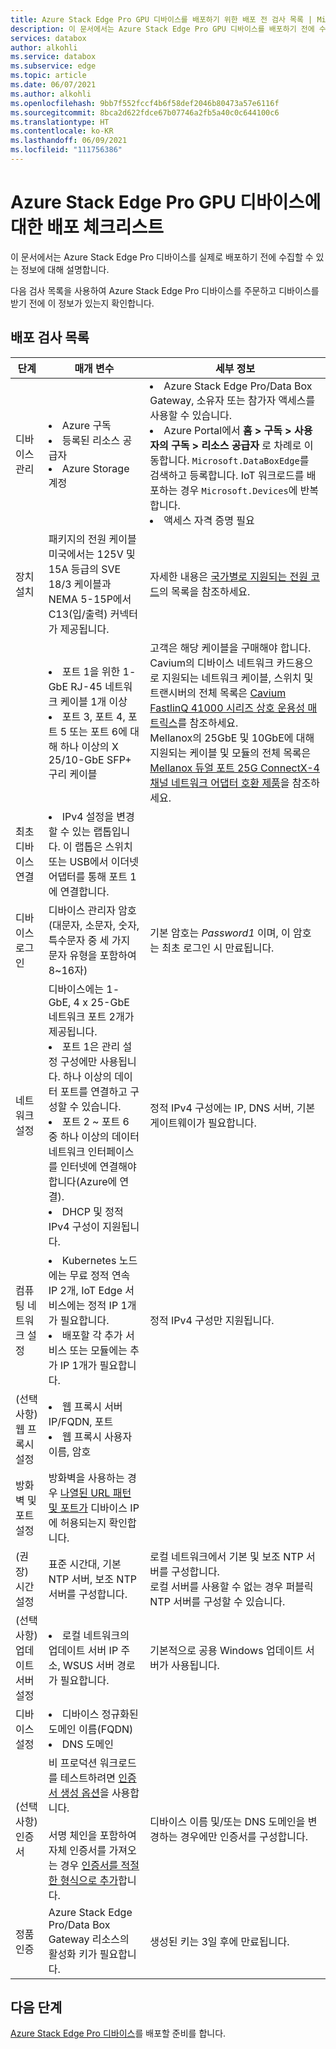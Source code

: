 ```yaml
---
title: Azure Stack Edge Pro GPU 디바이스를 배포하기 위한 배포 전 검사 목록 | Microsoft Docs
description: 이 문서에서는 Azure Stack Edge Pro GPU 디바이스를 배포하기 전에 수집할 수 있는 정보에 대해 설명합니다.
services: databox
author: alkohli
ms.service: databox
ms.subservice: edge
ms.topic: article
ms.date: 06/07/2021
ms.author: alkohli
ms.openlocfilehash: 9bb7f552fccf4b6f58def2046b80473a57e6116f
ms.sourcegitcommit: 8bca2d622fdce67b07746a2fb5a40c0c644100c6
ms.translationtype: HT
ms.contentlocale: ko-KR
ms.lasthandoff: 06/09/2021
ms.locfileid: "111756386"
---
```

# <a name="deployment-checklist-for-your-azure-stack-edge-pro-gpu-device"></a>Azure Stack Edge Pro GPU 디바이스에 대한 배포 체크리스트  

이 문서에서는 Azure Stack Edge Pro 디바이스를 실제로 배포하기 전에 수집할 수 있는 정보에 대해 설명합니다. 

다음 검사 목록을 사용하여 Azure Stack Edge Pro 디바이스를 주문하고 디바이스를 받기 전에 이 정보가 있는지 확인합니다. 

## <a name="deployment-checklist"></a>배포 검사 목록 

| 단계                             | 매개 변수                                                                                                                                                                                                                           | 세부 정보                                                                                                           |
|-----------------------------------|-------------------------------------------------------------------------------------------------------------------------------------------------------------------------------------------------------------------------------------|-------------------------------------------------------------------------------------------------------------------|
| 디바이스 관리               | <li>Azure 구독</li><li>등록된 리소스 공급자</li><li>Azure Storage 계정</li>|<li>Azure Stack Edge Pro/Data Box Gateway, 소유자 또는 참가자 액세스를 사용할 수 있습니다.</li><li>Azure Portal에서 **홈 > 구독 > 사용자의 구독 > 리소스 공급자** 로 차례로 이동합니다. `Microsoft.DataBoxEdge`를 검색하고 등록합니다. IoT 워크로드를 배포하는 경우 `Microsoft.Devices`에 반복합니다.</li><li>액세스 자격 증명 필요</li> |
| 장치 설치               | 패키지의 전원 케이블 <br>미국에서는 125V 및 15A 등급의 SVE 18/3 케이블과 NEMA 5-15P에서 C13(입/출력) 커넥터가 제공됩니다. | 자세한 내용은 [국가별로 지원되는 전원 코드](azure-stack-edge-technical-specifications-power-cords-regional.md)의 목록을 참조하세요.  |
|                                   | <li>포트 1을 위한 1-GbE RJ-45 네트워크 케이블 1개 이상  </li><li> 포트 3, 포트 4, 포트 5 또는 포트 6에 대해 하나 이상의 X 25/10-GbE SFP+ 구리 케이블</li>| 고객은 해당 케이블을 구매해야 합니다.<br>Cavium의 디바이스 네트워크 카드용으로 지원되는 네트워크 케이블, 스위치 및 트랜시버의 전체 목록은 [Cavium FastlinQ 41000 시리즈 상호 운용성 매트릭스](https://www.marvell.com/documents/xalflardzafh32cfvi0z/)를 참조하세요.<br>Mellanox의 25GbE 및 10GbE에 대해 지원되는 케이블 및 모듈의 전체 목록은 [Mellanox 듀얼 포트 25G ConnectX-4 채널 네트워크 어댑터 호환 제품](https://docs.mellanox.com/display/ConnectX4LxFirmwarev14271016/Firmware+Compatible+Products)을 참조하세요.| 
| 최초 디바이스 연결      | <li>IPv4 설정을 변경할 수 있는 랩톱입니다. 이 랩톱은 스위치 또는 USB에서 이더넷 어댑터를 통해 포트 1에 연결합니다.  </li><!--<li> A minimum of 1 GbE switch must be used for the device once the initial setup is complete. The local web UI will not be accessible if the connected switch is not at least 1 Gbe.</li>-->|   |
| 디바이스 로그인                      | 디바이스 관리자 암호(대문자, 소문자, 숫자, 특수문자 중 세 가지 문자 유형을 포함하여 8~16자)                                            | 기본 암호는 *Password1* 이며, 이 암호는 최초 로그인 시 만료됩니다.                                                     |
| 네트워크 설정                  | 디바이스에는 1-GbE, 4 x 25-GbE 네트워크 포트 2개가 제공됩니다. <li>포트 1은 관리 설정 구성에만 사용됩니다. 하나 이상의 데이터 포트를 연결하고 구성할 수 있습니다. </li><li> 포트 2 ~ 포트 6 중 하나 이상의 데이터 네트워크 인터페이스를 인터넷에 연결해야 합니다(Azure에 연결).</li><li> DHCP 및 정적 IPv4 구성이 지원됩니다. | 정적 IPv4 구성에는 IP, DNS 서버, 기본 게이트웨이가 필요합니다.   |
| 컴퓨팅 네트워크 설정     | <li>Kubernetes 노드에는 무료 정적 연속 IP 2개, IoT Edge 서비스에는 정적 IP 1개가 필요합니다.</li><li>배포할 각 추가 서비스 또는 모듈에는 추가 IP 1개가 필요합니다.</li>| 정적 IPv4 구성만 지원됩니다.|
| (선택 사항) 웹 프록시 설정     | <li>웹 프록시 서버 IP/FQDN, 포트 </li><li>웹 프록시 사용자 이름, 암호</li> |  |
| 방화벽 및 포트 설정        | 방화벽을 사용하는 경우 [나열된 URL 패턴 및 포트가](azure-stack-edge-system-requirements.md#networking-port-requirements) 디바이스 IP에 허용되는지 확인합니다. |  |
| (권장) 시간 설정       | 표준 시간대, 기본 NTP 서버, 보조 NTP 서버를 구성합니다. | 로컬 네트워크에서 기본 및 보조 NTP 서버를 구성합니다.<br>로컬 서버를 사용할 수 없는 경우 퍼블릭 NTP 서버를 구성할 수 있습니다.                                                    |
| (선택 사항) 업데이트 서버 설정 | <li>로컬 네트워크의 업데이트 서버 IP 주소, WSUS 서버 경로가 필요합니다. </li> | 기본적으로 공용 Windows 업데이트 서버가 사용됩니다.|
| 디바이스 설정 | <li>디바이스 정규화된 도메인 이름(FQDN) </li><li>DNS 도메인</li> | |
| (선택 사항) 인증서  | 비 프로덕션 워크로드를 테스트하려면 [인증서 생성 옵션](azure-stack-edge-gpu-deploy-configure-certificates.md#generate-device-certificates)을 사용합니다. <br><br> 서명 체인을 포함하여 자체 인증서를 가져오는 경우 [인증서를 적절한 형식으로 추가](azure-stack-edge-gpu-deploy-configure-certificates.md#bring-your-own-certificates)합니다.| 디바이스 이름 및/또는 DNS 도메인을 변경하는 경우에만 인증서를 구성합니다. |
| 정품 인증  | Azure Stack Edge Pro/Data Box Gateway 리소스의 활성화 키가 필요합니다.    | 생성된 키는 3일 후에 만료됩니다. |

<!--
| (Optional) MAC Address            | If MAC address needs to be on the allowed list, get the address of the connected port from local UI of the device. |                                                                                                                   |
| (Optional) Network switch port    | Device hosts Hyper-V VMs for compute. Some network switch port configurations don’t accommodate these setups by default.                                                                                                        |                                                                                                                   |-->


## <a name="next-steps"></a>다음 단계

[Azure Stack Edge Pro 디바이스](azure-stack-edge-gpu-deploy-prep.md)를 배포할 준비를 합니다.
